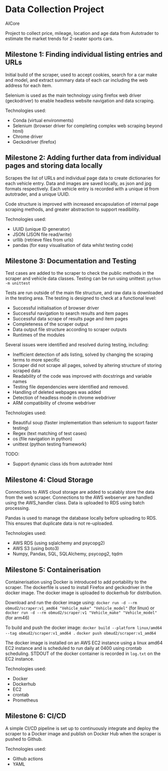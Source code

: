 # Data Collection Project
AICore

Project to collect price, mileage, location and age data from Autotrader to estimate the market trends for 2-seater sports cars.

## Milestone 1: Finding individual listing entries and URLs
Initial build of the scraper, used to accept cookies, search for a car make and model, and extract summary data of each car including the web address for each item.

Selenium is used as the main technology using firefox web driver (geckodriver) to enable headless website navigation and data scraping.

Technologies used:
- Conda (virtual environments)
- Selenium (browser driver for completing complex web scraping beyond html)
- Chrome driver
- Geckodriver (firefox)

## Milestone 2: Adding further data from individual pages and storing data locally
Scrapes the list of URLs and individual page data to create dictionaries for each vehicle entry. Data and images are saved locally, as json and jpg formats respectively. Each vehicle entry is recorded with a unique id from autotrader, and a unique UUID.

Code structure is improved with increased encapsulation of internal page scraping methods, and greater abstraction to support readibility.

Technologies used:
- UUID (unique ID generator)
- JSON (JSON file read/write)
- urllib (retrieve files from urls)
- pandas (for easy visualisation of data whilst testing code)

## Milestone 3: Documentation and Testing
Test cases are added to the scraper to check the public methods in the scraper and vehicle data classes. Testing can be run using unittest:
`python -m unittest`

Tests are run outside of the main file structure, and raw data is downloaded in the testing area. The testing is designed to check at a functional level:
- Successful initialisation of browser driver
- Successful navigation to search results and item pages
- Successful data scrape of results page and item pages
- Completeness of the scraper output
- Data output file structure according to scraper outputs
- Runtimes of the modules

Several issues were identified and resolved during testing, including:
- Inefficient detection of ads listing, solved by changing the scraping terms to more specific
- Scraper did not scrape all pages, solved by altering structure of storing scraped data
- Readability of the code was improved with docstrings and variable names
- Testing file dependencies were identified and removed.
- Handling of deleted webpages was added
- Detection of headless mode in chrome webdriver
- ARM compatibility of chrome webdriver

Technologies used:
- Beautiful soup (faster implementation than selenium to support faster testing)
- Regex (text matching of test cases)
- os (file navigation in python)
- unittest (python testing framework)

TODO:
- Support dynamic class ids from autotrader html

## Milestone 4: Cloud Storage

Connections to AWS cloud storage are added to scalably store the data from the web scraper. Connections to the AWS webserver are handled using the AWS_handler class. Data is uploaded to RDS using batch processing.

Pandas is used to manage the database locally before uploading to RDS. This ensures that duplicate data is not re-uploaded.

Technologies used:
- AWS RDS (using sqlalchemy and psycopg2)
- AWS S3 (using boto3)
- Numpy, Pandas, SQL, SQLAlchemy, psycopg2, tqdm

## Milestone 5: Containerisation

Containerisation using Docker is introduced to add portability to the scraper. The dockerfile is used to install Firefox and geckodriver in the docker image. The docker image is uploaded to dockerhub for distribution.

Download and run the docker image using:
`docker run -d --rm obmud2/scraper:v1_amd64 "Vehicle_make" "Vehicle_model"` (for linux)
or
`docker run -d --rm obmud2/scraper:v1 "Vehicle_make" "Vehicle_model"` (for arm46)

To build and push the docker image:
`docker build --platform linux/amd64 --tag obmud2/scraper:v1_amd64 .`
`docker push obmud2/scraper:v1_amd64`

The docker image is installed on an AWS EC2 instance using a linux amd64 EC2 instance and is scheduled to run daily at 0400 using crontab scheduling. STDOUT of the docker container is recorded in `log.txt` on the EC2 instance.

Technologies used:
- Docker
- Dockerhub
- EC2
- crontab
- Prometheus

## Milestone 6: CI/CD
A simple CI/CD pipeline is set up to continuously integrate and deploy the scraper to a Docker image and publish on Docker Hub when the scraper is pushed to Github.

Technologies used:
- Github actions
- YAML
